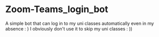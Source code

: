 # Zoom-Teams_login_bot
A simple bot that can log in to my uni classes automatically even in my absence : )
I obviously don't use it to skip my uni classes : ))
